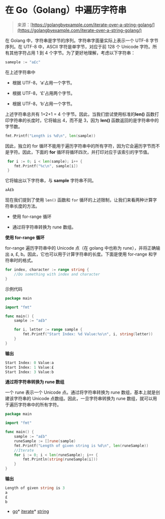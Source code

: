 <!--yml

category: 未分类

date: 2024-10-13 06:20:46

-->

# 在 Go（Golang）中遍历字符串

> 来源：[https://golangbyexample.com/iterate-over-a-string-golang/](https://golangbyexample.com/iterate-over-a-string-golang/)

在 Golang 中，字符串是字节的序列。字符串字面量实际上表示一个 UTF-8 字节序列。在 UTF-8 中，ASCII 字符是单字节，对应于前 128 个 Unicode 字符。所有其他字符占用 1 到 4 个字节。为了更好地理解，考虑以下字符串：

```go
sameple := "a£c"
```

在上述字符串中

+   根据 UTF-8，‘a’占用一个字节。

+   根据 UTF-8，‘£’占用两个字节。

+   根据 UTF-8，‘b’占用一个字节。

上述字符串总共有 1+2+1 = 4 个字节。因此，当我们尝试使用标准的**len()** 函数打印字符串的长度时，它将输出 4，而不是 3，因为 **len()** 函数返回的是字符串中的字节数。

```go
fmt.Printf("Length is %d\n", len(sample))
```

因此，独立的 for 循环不能用于遍历字符串中的所有字符，因为它会遍历字节而不是字符。因此，下面的 **for** 循环将循环四次，并打印对应于该索引的字节值。

```go
 for i := 0; i < len(sample); i++ {
    fmt.Printf("%c\n", sample[i])
 }
```

它将输出以下字符串，与 **sample** 字符串不同。

```go
aÂ£b
```

现在我们提到了使用 `len()` 函数和 `for` 循环的上述限制，让我们来看两种计算字符串长度的方法。

+   使用 for-range 循环

+   通过将字符串转换为 rune 数组。

**使用 for-range 循环**

for-range 遍历字符串中的 Unicode 点（在 golang 中也称为 rune），并将正确输出 a, £, b。因此，它也可以用于计算字符串的长度。下面是使用 for-range 和字符串时的格式。

```go
for index, character := range string {
    //Do something with index and character
}
```

示例代码

```go
package main

import "fmt"

func main() {
    sample := "a£b"

    for i, letter := range sample {
        fmt.Printf("Start Index: %d Value:%s\n", i, string(letter))
    }
}
```

**输出**

```go
Start Index: 0 Value:a
Start Index: 1 Value:£
Start Index: 3 Value:b
```

**通过将字符串转换为 rune 数组**

一个 rune 表示一个 Unicode 点。通过将字符串转换为 rune 数组，基本上就是创建该字符串的 Unicode 点数组。因此，一旦字符串转换为 rune 数组，就可以用于遍历字符串中的所有字符。

```go
package main

import "fmt"

func main() {
    sample := "a£b"
    runeSample := []rune(sample)
    fmt.Printf("Length of given string is %d\n", len(runeSample))
    //Iterate
    for i := 0; i < len(runeSample); i++ {
        fmt.Println(string(runeSample[i]))
    }
}
```

**输出**

```go
Length of given string is 3
a
£
b
```

+   [go](https://golangbyexample.com/tag/go/)*   [iterate](https://golangbyexample.com/tag/iterate/)*   [string](https://golangbyexample.com/tag/string/)
